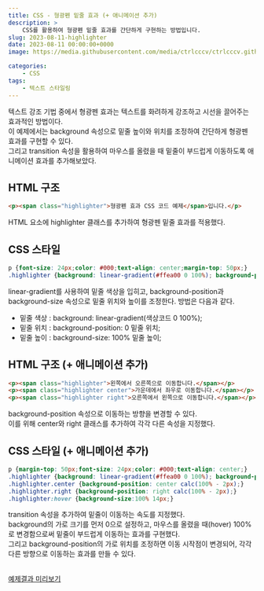 ```yaml
---
title: CSS - 형광펜 밑줄 효과 (+ 애니메이션 추가)
description: >  
    CSS를 활용하여 형광펜 밑줄 효과를 간단하게 구현하는 방법입니다.
slug: 2023-08-11-highlighter
date: 2023-08-11 00:00:00+0000
image: https://media.githubusercontent.com/media/ctrlcccv/ctrlcccv.github.io/master/assets/img/post/highlighter.webp

categories:
    - CSS
tags:
    - 텍스트 스타일링
---
```

텍스트 강조 기법 중에서 형광펜 효과는 텍스트를 화려하게 강조하고 시선을 끌어주는 효과적인 방법이다.  
이 예제에서는 background 속성으로 밑줄 높이와 위치를 조정하여 간단하게 형광펜 효과를 구현할 수 있다.  
그리고 transition 속성을 활용하여 마우스를 올렸을 때 밑줄이 부드럽게 이동하도록 애니메이션 효과를 추가해보았다.  

## HTML 구조
```html
<p><span class="highlighter">형광펜 효과 CSS 코드 예제</span>입니다.</p>
```
HTML 요소에 highlighter 클래스를 추가하여 형광펜 밑줄 효과를 적용했다.  

## CSS 스타일
```css
p {font-size: 24px;color: #000;text-align: center;margin-top: 50px;}
.highlighter {background: linear-gradient(#ffea00 0 100%); background-position: 0 calc(100% - 2px); background-size: 100% 14px; background-repeat: no-repeat;}
```
linear-gradient를 사용하여 밑줄 색상을 입히고, background-position과 background-size 속성으로 밑줄 위치와 높이를 조정한다. 방법은 다음과 같다.  
* 밑줄 색상 : background: linear-gradient(색상코드 0 100%); 
* 밑줄 위치 : background-position: 0 밑줄 위치;
* 밑줄 높이 : background-size: 100% 밑줄 높이;

## HTML 구조 (+ 애니메이션 추가)
```html
<p><span class="highlighter">왼쪽에서 오른쪽으로 이동합니다.</span></p>
<p><span class="highlighter center">가운데에서 좌우로 이동합니다.</span></p>
<p><span class="highlighter right">오른쪽에서 왼쪽으로 이동합니다.</span></p>
```
background-position 속성으로 이동하는 방향을 변경할 수 있다.  
이를 위해 center와 right 클래스를 추가하여 각각 다른 속성을 지정했다.  

## CSS 스타일 (+ 애니메이션 추가)
```css
p {margin-top: 50px;font-size: 24px;color: #000;text-align: center;}
.highlighter {background: linear-gradient(#ffea00 0 100%); background-position: 0 calc(100% - 2px); background-size: 0 14px; background-repeat: no-repeat; transition: background-size 0.3s;}
.highlighter.center {background-position: center calc(100% - 2px);} 
.highlighter.right {background-position: right calc(100% - 2px);} 
.highlighter:hover {background-size:100% 14px;}
```
transition 속성을 추가하여 밑줄이 이동하는 속도를 지정했다.     
background의 가로 크기를 먼저 0으로 설정하고, 마우스를 올렸을 때(hover) 100%로 변경함으로써 밑줄이 부드럽게 이동하는 효과를 구현했다.  
그리고 background-position의 가로 위치를 조정하면 이동 시작점이 변경되어, 각각 다른 방향으로 이동하는 효과를 만들 수 있다.  
<br>

<div class="btn_wrap">
    <a target="_blank" href="https://ctrlcccv.github.io/ctrlcccv-demo/2023-08-11-highlighter/">예제결과 미리보기</a>
</div>